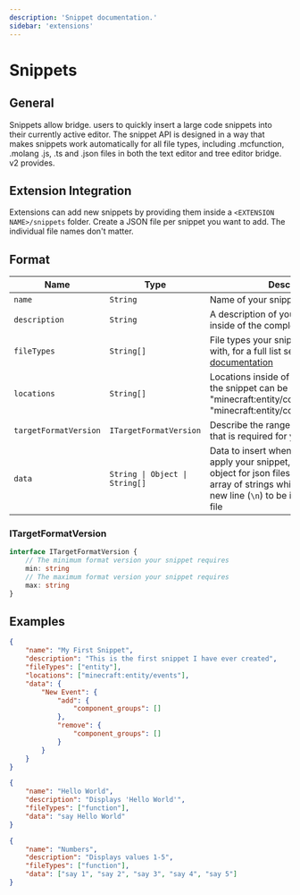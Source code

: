 ```yaml
---
description: 'Snippet documentation.'
sidebar: 'extensions'
---
```


# Snippets

## General

Snippets allow bridge. users to quickly insert a large code snippets into their currently active editor. The snippet API is designed in a way that makes snippets work automatically for all file types, including .mcfunction, .molang .js, .ts and .json files in both the text editor and tree editor bridge. v2 provides.

## Extension Integration

Extensions can add new snippets by providing them inside a `<EXTENSION NAME>/snippets` folder. Create a JSON file per snippet you want to add. The individual file names don't matter.

## Format

| Name                  | Type                           | Description                                                                                                                                                                                                       |
| --------------------- | ------------------------------ | ----------------------------------------------------------------------------------------------------------------------------------------------------------------------------------------------------------------- |
| `name`                | `String`                       | Name of your snippet                                                                                                                                                                                              |
| `description`         | `String`                       | A description of your snippet. Used inside of the completion item menu                                                                                                                                            |
| `fileTypes`           | `String[]`                     | File types your snippet is compatible with, for a full list see our [file type documentation](/extensions/other/default-file-types)                                                                          |
| `locations`           | `String[]`                     | Locations inside of a JSON file where the snippet can be inserted, e.g. "minecraft:entity/components" or "minecraft:entity/component_groups/\*"                                                                   |
| `targetFormatVersion` | `ITargetFormatVersion`         | Describe the range of format versions that is required for your snippet to work                                                                                                                                   |
| `data`                | `String \| Object \| String[]` | Data to insert when the user chooses to apply your snippet, this data can be an object for json files and a string or an array of strings which are joined with a new line (`\n`) to be inserted into a text file |

### ITargetFormatVersion

```typescript
interface ITargetFormatVersion {
	// The minimum format version your snippet requires
	min: string
	// The maximum format version your snippet requires
	max: string
}
```

## Examples

```json
{
	"name": "My First Snippet",
	"description": "This is the first snippet I have ever created",
	"fileTypes": ["entity"],
	"locations": ["minecraft:entity/events"],
	"data": {
		"New Event": {
			"add": {
				"component_groups": []
			},
			"remove": {
				"component_groups": []
			}
		}
	}
}
```

```json
{
	"name": "Hello World",
	"description": "Displays 'Hello World'",
	"fileTypes": ["function"],
	"data": "say Hello World"
}
```

```json
{
	"name": "Numbers",
	"description": "Displays values 1-5",
	"fileTypes": ["function"],
	"data": ["say 1", "say 2", "say 3", "say 4", "say 5"]
}
```
